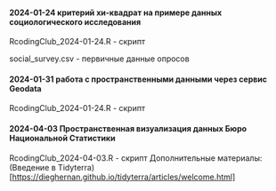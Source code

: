 #### 2024-01-24 критерий хи-квадрат на примере данных социологического исследования
RcodingClub_2024-01-24.R - скрипт

social_survey.csv - первичные данные опросов

#### 2024-01-31 работа с пространственными данными через сервис Geodata
RcodingClub_2024-01-24.R - скрипт

#### 2024-04-03 Пространственная визуализация данных Бюро Национальной Статистики
RcodingClub_2024-04-03.R - скрипт
Дополнительные материалы: (Введение в Tidyterra)[https://dieghernan.github.io/tidyterra/articles/welcome.html]
